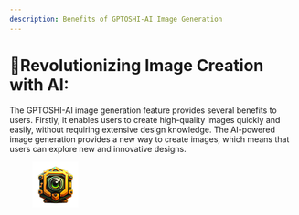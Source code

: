 ```yaml
---
description: Benefits of GPTOSHI-AI Image Generation
---
```


# 🤖Revolutionizing Image Creation with AI:

The GPTOSHI-AI image generation feature provides several benefits to users. Firstly, it enables users to create high-quality images quickly and easily, without requiring extensive design knowledge. The AI-powered image generation provides a new way to create images, which means that users can explore new and innovative designs.

<figure><img src="../../.gitbook/assets/bot80x80 (1).png" alt=""><figcaption></figcaption></figure>
